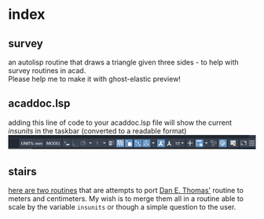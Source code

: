 # index

## survey
an autolisp routine that draws a triangle given three sides - to help with survey routines in acad.  
Please help me to make it with ghost-elastic preview!

## acaddoc.lsp

adding this line of code to your acaddoc.lsp file will show the current _insunits_ in the taskbar (converted to a readable format)  
![](images/units.png)

## stairs

[here are two routines](/stair) that are attempts to port [Dan E. Thomas'](https://forums.autodesk.com/t5/autocad-forum/custom-stair-program/td-p/5606736) routine to meters and centimeters.
My wish is to merge them all in a routine able to scale by the variable `insunits` or though a simple question to the user.
